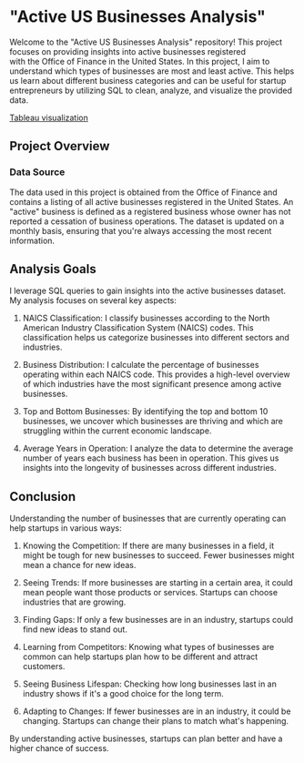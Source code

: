 # "Active US Businesses Analysis"

Welcome to the "Active US Businesses Analysis" repository! This project focuses on providing insights into active businesses registered \
with the Office of Finance in the United States. In this project, I aim to understand which types of businesses are most and least active. 
This helps us learn about different business categories and can be useful for startup entrepreneurs by utilizing SQL to clean, analyze, and visualize the provided data.

[Tableau visualization](https://public.tableau.com/app/profile/marisa.jaikaew/vizzes)

## Project Overview
### Data Source

The data used in this project is obtained from the Office of Finance and contains a listing of all active businesses registered in the United States. An "active" business is defined as a registered business whose owner has not reported a cessation of business operations. The dataset is updated on a monthly basis, ensuring that you're always accessing the most recent information.

## Analysis Goals

I leverage SQL queries to gain insights into the active businesses dataset. My analysis focuses on several key aspects:

1. NAICS Classification: I classify businesses according to the North American Industry Classification System (NAICS) codes. This classification helps us categorize businesses into different sectors and industries.

2. Business Distribution: I calculate the percentage of businesses operating within each NAICS code. This provides a high-level overview of which industries have the most significant presence among active businesses.

3. Top and Bottom Businesses: By identifying the top and bottom 10 businesses, we uncover which businesses are thriving and which are struggling within the current economic landscape.

4. Average Years in Operation: I analyze the data to determine the average number of years each business has been in operation. This gives us insights into the longevity of businesses across different industries.


## Conclusion


Understanding the number of businesses that are currently operating can help startups in various ways:

1. Knowing the Competition: If there are many businesses in a field, it might be tough for new businesses to succeed. Fewer businesses might mean a chance for new ideas.

2. Seeing Trends: If more businesses are starting in a certain area, it could mean people want those products or services. Startups can choose industries that are growing.

3. Finding Gaps: If only a few businesses are in an industry, startups could find new ideas to stand out.

4. Learning from Competitors: Knowing what types of businesses are common can help startups plan how to be different and attract customers.

5. Seeing Business Lifespan: Checking how long businesses last in an industry shows if it's a good choice for the long term.

6. Adapting to Changes: If fewer businesses are in an industry, it could be changing. Startups can change their plans to match what's happening.

By understanding active businesses, startups can plan better and have a higher chance of success.

